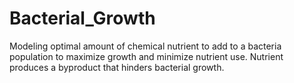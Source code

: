 # Bacterial_Growth
Modeling optimal amount of chemical nutrient to add to a bacteria population to maximize growth and minimize nutrient use. Nutrient produces a byproduct that hinders bacterial growth.

